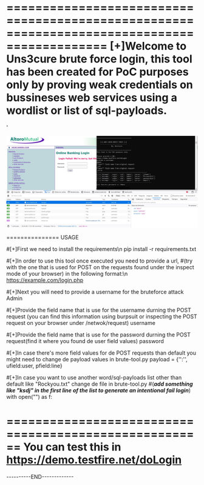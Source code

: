 
============================================================================================
[+]Welcome to Uns3cure brute force login, this tool has been created for PoC purposes only 
by proving weak credentials on bussineses web services using a wordlist or list of sql-payloads.
===============================================================================================
'

![HOWTO](https://github.com/jdmg412/Uns3cure-Tools/blob/main/brute-tool/howto-BruteTool.JPG?raw=true)

===============
    USAGE

#[+]First we need to install the requirements\n
pip install -r requirements.txt 


#[+]In order to use this tool once executed you need to provide a url, 
#(try with the one that is used for POST on the requests found under the inspect mode of your browser) in the following format:\n
https://example.com/login.php


#[+]Next you will need to provide a username for the bruteforce attack
Admin


#[+]Provide the field name that is use for the username durning the POST request
(you can find this information using burpsuit or inspecting the POST request on your browser under /netwok/request)
username


#[+]Provide the field name that is use for the password durning the POST request(find it where you found de user field values)
password


#[+]In case there's more field values for de POST requests than default you might need to change de payload values in brute-tool.py
payload = {'<field>':'<value>', ufield:user, pfield:line}

    
#[+]In case you want to use another word/sql-payloads list other than default like "Rockyou.txt" change de file in brute-tool.py 
#(***add something like "ksdj" in the first line of the list to generate an intentional fail login***)
with open("<file-path>") as f:


======================================================
You can test this in https://demo.testfire.net/doLogin
======================================================


----------END-------------

